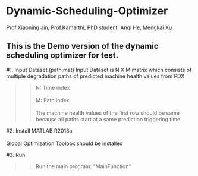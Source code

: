 Dynamic-Scheduling-Optimizer
===
Prof.Xiaoning Jin, Prof.Kamarthi,
PhD student: Anqi He, Mengkai Xu

This is the Demo version of the dynamic scheduling optimizer for test. 
--

#1. Input Dataset (path.mat)
Input Dataset is N X M matrix which consists of multiple degradation paths of predicted machine health values from PDX
>>N: Time index<br>  
>>M: Path index<br>  
The machine health values of the first row should be same because all paths start at a same prediction triggering time

#2. Install
MATLAB R2018a<br>  
Global Optimization Toolbox should be installed<br>  

#3. Run
>>Run the main program: "MainFunction"


